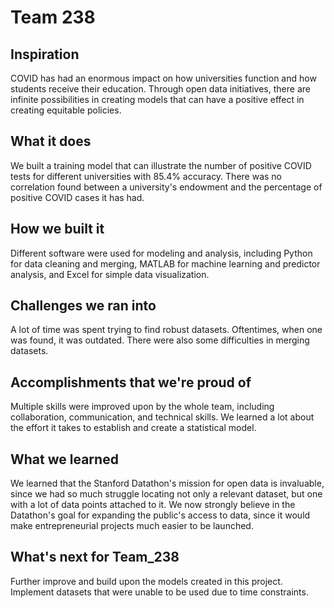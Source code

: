# Team 238

## Inspiration
COVID has had an enormous impact on how universities function and how students receive their education. Through open data initiatives, there are infinite possibilities in creating models that can have a positive effect in creating equitable policies.

## What it does
We built a training model that can illustrate the number of positive COVID tests for different universities with 85.4% accuracy. There was no correlation found between a university's endowment and the percentage of positive COVID cases it has had.

## How we built it
Different software were used for modeling and analysis, including Python for data cleaning and merging, MATLAB for machine learning and predictor analysis, and Excel for simple data visualization.

## Challenges we ran into
A lot of time was spent trying to find robust datasets. Oftentimes, when one was found, it was outdated. There were also some difficulties in merging datasets.

## Accomplishments that we're proud of
Multiple skills were improved upon by the whole team, including collaboration, communication, and technical skills. We learned a lot about the effort it takes to establish and create a statistical model.

## What we learned
We learned that the Stanford Datathon's mission for open data is invaluable, since we had so much struggle locating not only a relevant dataset, but one with a lot of data points attached to it. We now strongly believe in the Datathon's goal for expanding the public's access to data, since it would make entrepreneurial projects much easier to be launched.

## What's next for Team_238
Further improve and build upon the models created in this project. Implement datasets that were unable to be used due to time constraints.

